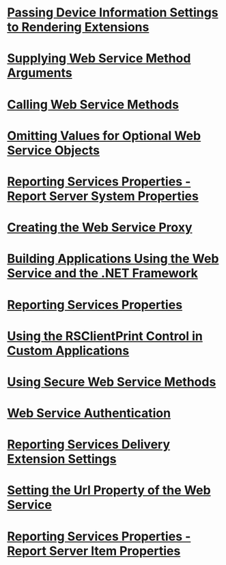 # [Passing Device Information Settings to Rendering Extensions](passing-device-information-settings-to-rendering-extensions.md)
# [Supplying Web Service Method Arguments](supplying-web-service-method-arguments.md)
# [Calling Web Service Methods](calling-web-service-methods.md)
# [Omitting Values for Optional Web Service Objects](omitting-values-for-optional-web-service-objects.md)
# [Reporting Services Properties - Report Server System Properties](reporting-services-properties-report-server-system-properties.md)
# [Creating the Web Service Proxy](creating-the-web-service-proxy.md)
# [Building Applications Using the Web Service and the .NET Framework](building-applications-using-the-web-service-and-the-.net-framework.md)
# [Reporting Services Properties](reporting-services-properties.md)
# [Using the RSClientPrint Control in Custom Applications](using-the-rsclientprint-control-in-custom-applications.md)
# [Using Secure Web Service Methods](using-secure-web-service-methods.md)
# [Web Service Authentication](web-service-authentication.md)
# [Reporting Services Delivery Extension Settings](reporting-services-delivery-extension-settings.md)
# [Setting the Url Property of the Web Service](setting-the-url-property-of-the-web-service.md)
# [Reporting Services Properties - Report Server Item Properties](reporting-services-properties-report-server-item-properties.md)
